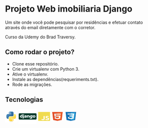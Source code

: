 # Projeto Web imobiliaria Django
Um site onde você pode pesquisar por residências e efetuar contato através do email diretamente com o corretor.
<p>Curso da Udemy do Brad Traversy.<p>

## Como rodar o projeto?
- Clone esse repositório.
- Crie um virtualenv com Python 3.
- Ative o virtualenv.
- Instale as dependências(requeriments.txt).
- Rode as migrações.


## Tecnologias
<div style="display: inline_block">
  <img align="center" alt="Python" height="40" width="40" src="https://raw.githubusercontent.com/devicons/devicon/master/icons/python/python-original.svg">
  <img align="center" alt="Django" height="50" width="60" src="https://raw.githubusercontent.com/devicons/devicon/master/icons/django/django-original.svg">  
  <img align="center" alt="Js" height="30" width="40" src="https://raw.githubusercontent.com/devicons/devicon/master/icons/javascript/javascript-plain.svg">  
  <img align="center" alt="HTML" height="30" width="40" src="https://raw.githubusercontent.com/devicons/devicon/master/icons/html5/html5-original.svg">
  <img align="center" alt="CSS" height="30" width="40" src="https://raw.githubusercontent.com/devicons/devicon/master/icons/css3/css3-original.svg">
</div>
